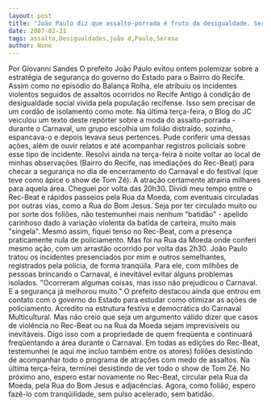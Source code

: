 ```yaml
---
layout: post
title: "João Paulo diz que assalto-porrada é fruto da desigualdade. Será?"
date: 2007-02-21
tags: assalto,Desigualdades,joão d,Paulo,Serasa
author: None
---
```


Por Giovanni Sandes
O prefeito João Paulo evitou ontem polemizar sobre a estratégia de segurança do governo do Estado para o Bairro do Recife. Assim como no episódio do Balança Rolha, ele atribuiu os incidentes violentos seguidos de assaltos ocorridos no Recife Antigo à condição de desigualdade social vivida pela população recifense. Isso sem precisar de um cordão de isolamento como mote.
Na última terça-feira, o Blog do JC veiculou um texto deste repórter sobre a moda do assalto-porrada - durante o Carnaval, um grupo escolhia um folião distraído, sozinho, espancava-o e depois levava seus pertences.
Pude conferir uma dessas ações, além de ouvir relatos e até acompanhar registros policiais sobre esse tipo de incidente. Resolvi ainda na terça-feira à noite voltar ao local de minhas observações (Bairro do Recife, nas imediações do Rec-Beat) para checar a segurança no dia de encerramento do Carnaval e do festival (que teve como ápice o show de Tom Zé). 
A atração certamente atrairia milhares para aquela área.
Cheguei por volta das 20h30. Dividi meu tempo entre o Rec-Beat e rápidos passeios pela Rua da Moeda, com eventuais circuladas por outras vias, como a Rua do Bom Jesus. Seja por ter circulado muito ou por sorte dos foliões, não testemunhei mais nenhum \"batidão\" - apelido carinhoso dado à variação violenta da batida de carteira, muito mais \"singela\". Mesmo assim, fiquei tenso no Rec-Beat, com a presença praticamente nula de policiamento. Mas foi na Rua da Moeda onde conferi mesmo ação, com um arrastão ocorrido por volta das 2h30.
João Paulo tratou os incidentes presenciados por mim e outros semelhantes, registrados pela polícia, de forma tranqüila. Para ele, com milhões de pessoas brincando o Carnaval, é inevitável evitar alguns problemas isolados. \"Ocorreram algumas coisas, mas isso não prejudicou o Carnaval. E a segurança já melhorou muito.\"
O prefeito destacou ainda que entrou em contato com o governo do Estado para estudar como otimizar as ações de policiamento.
Acredito na estrutura festiva e democrática do Carnaval Multicultural. Mas não creio que seja um argumento válido dizer que casos de violência no Rec-Beat ou na Rua da Moeda sejam imprevisíveis ou inevitáveis. Digo isso com a propriedade de quem freqüenta e continuará freqüentando a área durante o Carnaval. 
Em todas as edições do Rec-Beat, testemunhei (e aqui me incluo também entre os atores) foliões desistindo de acompanhar todo o programa de atrações com medo de assaltos. Na última terça-feira, terminei desistindo de ver todo o show de Tom Zé.
No próximo ano, espero estar novamente no Rec-Beat, circular pela Rua da Moeda, pela Rua do Bom Jesus e adjacências. Agora, como folião, espero fazê-lo com tranqüilidade, sem pulso acelerado, sem batidão. 